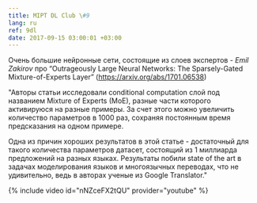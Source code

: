 ```yaml
---
title: MIPT DL Club \#9
lang: ru
ref: 9dl
date: 2017-09-15 03:00:01 +03:00
---
```


Очень большие нейронные сети, состоящие из слоев экспертов - _Emil Zakirov_ про “Outrageously Large Neural Networks: The Sparsely-Gated Mixture-of-Experts Layer” (https://arxiv.org/abs/1701.06538)

"Авторы статьи исследовали conditional computation слой под названием Mixture of Experts (MoE), разные части которого активируюся на разные примеры. За счет этого можно увеличить количество параметров в 1000 раз, сохраняя постоянным время предсказания на одном примере.

Одна из причин хороших результатов в этой статье - достаточный для такого количества параметров датасет, состоящий из 1 миллиарда предложений на разных языках. Результаты побили state of the art в задачах моделирования языков и многоязычных переводах, что не удивительно, ведь в авторах ученые из Google Translator."

{% include video id="nNZceFX2tQU" provider="youtube" %}
